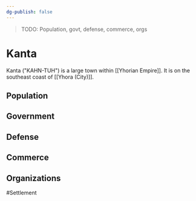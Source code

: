 ```yaml
---
dg-publish: false
---
```


> TODO: Population, govt, defense, commerce, orgs

# Kanta
Kanta ("KAHN-TUH") is a large town within [[Yhorian Empire]]. It is on the southeast coast of [[Yhora (City)]].

## Population


## Government


## Defense


## Commerce


## Organizations


#Settlement 